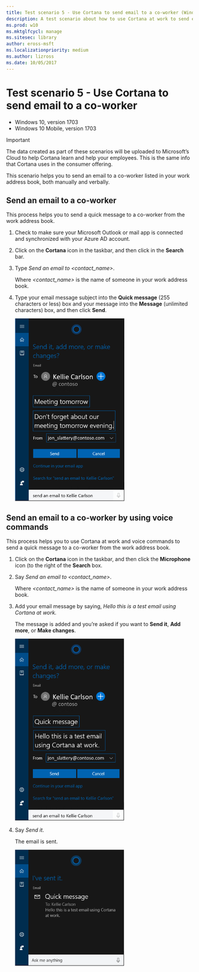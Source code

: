 ```yaml
---
title: Test scenario 5 - Use Cortana to send email to a co-worker (Windows 10)
description: A test scenario about how to use Cortana at work to send email to a co-worker.
ms.prod: w10
ms.mktglfcycl: manage
ms.sitesec: library
author: eross-msft
ms.localizationpriority: medium
ms.author: lizross
ms.date: 10/05/2017
---
```


# Test scenario 5 - Use Cortana to send email to a co-worker

-   Windows 10, version 1703
-   Windows 10 Mobile, version 1703

>[!IMPORTANT]
>The data created as part of these scenarios will be uploaded to Microsoft’s Cloud to help Cortana learn and help your employees. This is the same info that Cortana uses in the consumer offering.

This scenario helps you to send an email to a co-worker listed in your work address book, both manually and verbally.

## Send an email to a co-worker
This process helps you to send a quick message to a co-worker from the work address book.

1.	Check to make sure your Microsoft Outlook or mail app is connected and synchronized with your Azure AD account.

2.	Click on the **Cortana** icon in the taskbar, and then click in the **Search** bar.

3.	Type _Send an email to &lt;contact_name&gt;_.

 	Where _&lt;contact_name&gt;_ is the name of someone in your work address book.

4.	Type your email message subject into the **Quick message** (255 characters or less) box and your message into the **Message** (unlimited characters) box, and then click **Send**.

    ![Cortana at work, showing the email text](../images/cortana-send-email-coworker.png)    
 	 
## Send an email to a co-worker by using voice commands
This process helps you to use Cortana at work and voice commands to send a quick message to a co-worker from the work address book.

1.	Click on the **Cortana** icon in the taskbar, and then click the **Microphone** icon (to the right of the **Search** box.

2.	Say _Send an email to &lt;contact_name&gt;_.

 	Where _&lt;contact_name&gt;_ is the name of someone in your work address book.

3.	Add your email message by saying, _Hello this is a test email using Cortana at work._

 	The message is added and you’re asked if you want to **Send it**, **Add more**, or **Make changes**.

    ![Cortana at work, showing the email text created from verbal commands](../images/cortana-send-email-coworker-mic.png)    
 	 
4.	Say _Send it_.

 	The email is sent.

    ![Cortana at work, showing the sent email text](../images/cortana-complete-send-email-coworker-mic.png)